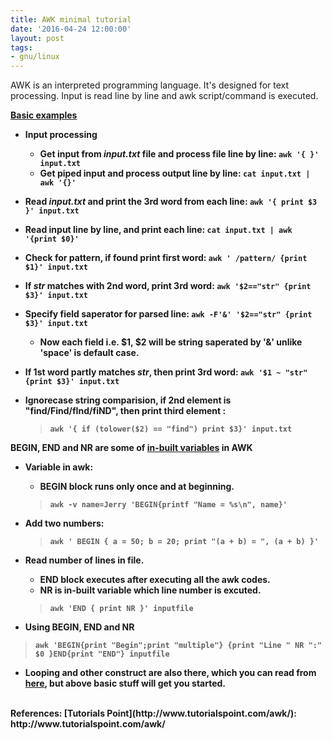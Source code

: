 ```yaml
---
title: AWK minimal tutorial
date: '2016-04-24 12:00:00'
layout: post
tags:
- gnu/linux
---
```


AWK is an interpreted programming language. It's designed for text processing. Input is read line by line and awk script/command is executed.

<b><u>Basic examples</u><b>

*   Input processing

    *   Get input from _input.txt_ file and process file line by line:  `awk '{ }' input.txt`
    *   Get piped input  and process output line by line:   `cat input.txt | awk '{}'`

*   Read  _input.txt_ and print the 3rd word from each line: `awk '{ print $3 }' input.txt`

*   Read input line by line, and print each line: `cat input.txt | awk '{print $0}'`

*   Check for pattern, if found print first word: `awk ' /pattern/ {print $1}' input.txt`

*   If _str_ matches with 2nd word, print 3rd word: `awk '$2=="str" {print $3}' input.txt`

*   Specify field saperator for parsed line: `awk -F'&' '$2=="str" {print $3}' input.txt`
    * Now each field i.e. $1, $2 will be string saperated by '&' unlike 'space' is default case.

*   If 1st word **partly** matches _str_, then print 3rd word: `awk '$1 ~ "str" {print $3}' input.txt`

*   Ignorecase string comparision, if 2nd element is "find/Find/fInd/fiND", then print third element :

     >  `awk '{ if (tolower($2) == "find") print $3}' input.txt`

**BEGIN, END and NR are some of [in-built variables](https://www.gnu.org/software/gawk/manual/html_node/Auto_002dset.html) in AWK**

*   Variable in awk:
	* **BEGIN** block runs only once and at beginning.
	>  `awk -v name=Jerry 'BEGIN{printf "Name = %s\n", name}'`

*   Add two numbers:

	> `awk ' BEGIN { a = 50; b = 20; print "(a + b) = ", (a + b) }'`

* Read number of lines in file.
	* **END** block executes after executing all the awk codes.
	* **NR** is in-built variable which line number is excuted.
	> `awk 'END { print NR }' inputfile`

*  Using BEGIN, END and NR
>`awk 'BEGIN{print "Begin";print "multiple"} {print "Line " NR ":" $0 }END{print "END"} inputfile`

*   Looping and other construct are also there, which you can read from [here](http://www.tutorialspoint.com/awk/awk_loops.htm), but above basic stuff will get you started.

<br/>
References: [Tutorials Point](http://www.tutorialspoint.com/awk/): http://www.tutorialspoint.com/awk/
